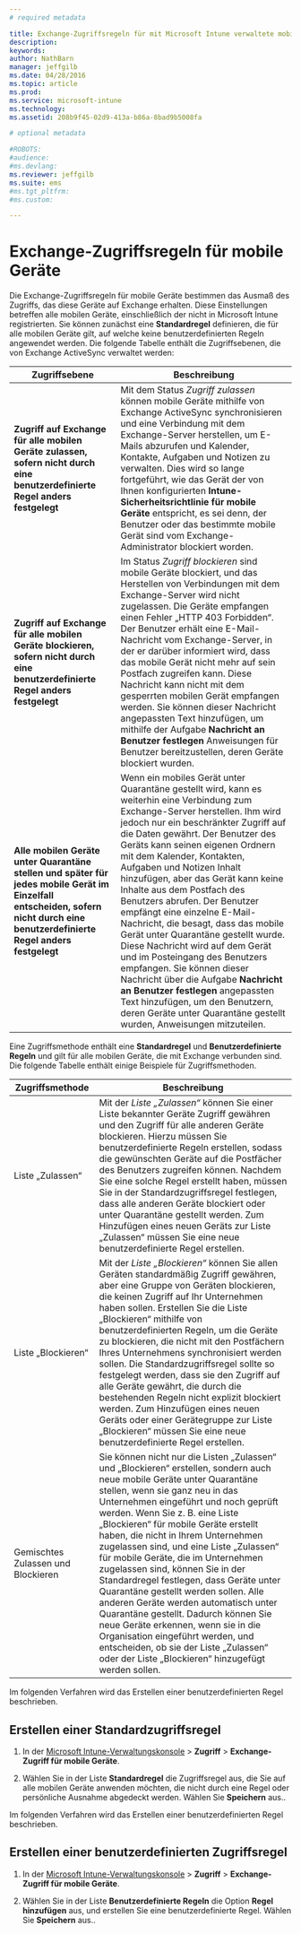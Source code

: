 ```yaml
---
# required metadata

title: Exchange-Zugriffsregeln für mit Microsoft Intune verwaltete mobile Geräte | Microsoft Intune
description:
keywords:
author: NathBarn
manager: jeffgilb
ms.date: 04/28/2016
ms.topic: article
ms.prod:
ms.service: microsoft-intune
ms.technology:
ms.assetid: 208b9f45-02d9-413a-b86a-8bad9b5008fa

# optional metadata

#ROBOTS:
#audience:
#ms.devlang:
ms.reviewer: jeffgilb
ms.suite: ems
#ms.tgt_pltfrm:
#ms.custom:

---
```


# Exchange-Zugriffsregeln für mobile Geräte
Die Exchange-Zugriffsregeln für mobile Geräte bestimmen das Ausmaß des Zugriffs, das diese Geräte auf Exchange erhalten. Diese Einstellungen betreffen alle mobilen Geräte, einschließlich der nicht in Microsoft Intune registrierten. Sie können zunächst eine **Standardregel** definieren, die für alle mobilen Geräte gilt, auf welche keine benutzerdefinierten Regeln angewendet werden. Die folgende Tabelle enthält die Zugriffsebenen, die von Exchange ActiveSync verwaltet werden:

|Zugriffsebene|Beschreibung|
|----------------|---------------|
|**Zugriff auf Exchange für alle mobilen Geräte zulassen, sofern nicht durch eine benutzerdefinierte Regel anders festgelegt**|Mit dem Status *Zugriff zulassen* können mobile Geräte mithilfe von Exchange ActiveSync synchronisieren und eine Verbindung mit dem Exchange-Server herstellen, um E-Mails abzurufen und Kalender, Kontakte, Aufgaben und Notizen zu verwalten. Dies wird so lange fortgeführt, wie das Gerät der von Ihnen konfigurierten **Intune-Sicherheitsrichtlinie für mobile Geräte** entspricht, es sei denn, der Benutzer oder das bestimmte mobile Gerät sind vom Exchange-Administrator blockiert worden.|
|**Zugriff auf Exchange für alle mobilen Geräte blockieren, sofern nicht durch eine benutzerdefinierte Regel anders festgelegt**|Im Status *Zugriff blockieren* sind mobile Geräte blockiert, und das Herstellen von Verbindungen mit dem Exchange-Server wird nicht zugelassen. Die Geräte empfangen einen Fehler „HTTP 403 Forbidden“. Der Benutzer erhält eine E-Mail-Nachricht vom Exchange-Server, in der er darüber informiert wird, dass das mobile Gerät nicht mehr auf sein Postfach zugreifen kann. Diese Nachricht kann nicht mit dem gesperrten mobilen Gerät empfangen werden. Sie können dieser Nachricht angepassten Text hinzufügen, um mithilfe der Aufgabe **Nachricht an Benutzer festlegen** Anweisungen für Benutzer bereitzustellen, deren Geräte blockiert wurden.|
|**Alle mobilen Geräte unter Quarantäne stellen und später für jedes mobile Gerät im Einzelfall entscheiden, sofern nicht durch eine benutzerdefinierte Regel anders festgelegt**|Wenn ein mobiles Gerät unter Quarantäne gestellt wird, kann es weiterhin eine Verbindung zum Exchange-Server herstellen. Ihm wird jedoch nur ein beschränkter Zugriff auf die Daten gewährt. Der Benutzer des Geräts kann seinen eigenen Ordnern mit dem Kalender, Kontakten, Aufgaben und Notizen Inhalt hinzufügen, aber das Gerät kann keine Inhalte aus dem Postfach des Benutzers abrufen. Der Benutzer empfängt eine einzelne E-Mail-Nachricht, die besagt, dass das mobile Gerät unter Quarantäne gestellt wurde. Diese Nachricht wird auf dem Gerät und im Posteingang des Benutzers empfangen. Sie können dieser Nachricht über die Aufgabe **Nachricht an Benutzer festlegen** angepassten Text hinzufügen, um den Benutzern, deren Geräte unter Quarantäne gestellt wurden, Anweisungen mitzuteilen.|

Eine Zugriffsmethode enthält eine **Standardregel** und **Benutzerdefinierte Regeln** und gilt für alle mobilen Geräte, die mit Exchange verbunden sind. Die folgende Tabelle enthält einige Beispiele für Zugriffsmethoden.

|Zugriffsmethode|Beschreibung|
|-------------------|---------------|
|Liste „Zulassen“|Mit der *Liste „Zulassen“* können Sie einer Liste bekannter Geräte Zugriff gewähren und den Zugriff für alle anderen Geräte blockieren. Hierzu müssen Sie benutzerdefinierte Regeln erstellen, sodass die gewünschten Geräte auf die Postfächer des Benutzers zugreifen können. Nachdem Sie eine solche Regel erstellt haben, müssen Sie in der Standardzugriffsregel festlegen, dass alle anderen Geräte blockiert oder unter Quarantäne gestellt werden. Zum Hinzufügen eines neuen Geräts zur Liste „Zulassen“ müssen Sie eine neue benutzerdefinierte Regel erstellen.|
|Liste „Blockieren“|Mit der *Liste „Blockieren“* können Sie allen Geräten standardmäßig Zugriff gewähren, aber eine Gruppe von Geräten blockieren, die keinen Zugriff auf Ihr Unternehmen haben sollen. Erstellen Sie die Liste „Blockieren“ mithilfe von benutzerdefinierten Regeln, um die Geräte zu blockieren, die nicht mit den Postfächern Ihres Unternehmens synchronisiert werden sollen. Die Standardzugriffsregel sollte so festgelegt werden, dass sie den Zugriff auf alle Geräte gewährt, die durch die bestehenden Regeln nicht explizit blockiert werden. Zum Hinzufügen eines neuen Geräts oder einer Gerätegruppe zur Liste „Blockieren“ müssen Sie eine neue benutzerdefinierte Regel erstellen.|
|Gemischtes Zulassen und Blockieren|Sie können nicht nur die Listen „Zulassen“ und „Blockieren“ erstellen, sondern auch neue mobile Geräte unter Quarantäne stellen, wenn sie ganz neu in das Unternehmen eingeführt und noch geprüft werden. Wenn Sie z. B. eine Liste „Blockieren“ für mobile Geräte erstellt haben, die nicht in Ihrem Unternehmen zugelassen sind, und eine Liste „Zulassen“ für mobile Geräte, die im Unternehmen zugelassen sind, können Sie in der Standardregel festlegen, dass Geräte unter Quarantäne gestellt werden sollen. Alle anderen Geräte werden automatisch unter Quarantäne gestellt. Dadurch können Sie neue Geräte erkennen, wenn sie in die Organisation eingeführt werden, und entscheiden, ob sie der Liste „Zulassen“ oder der Liste „Blockieren“ hinzugefügt werden sollen.|
Im folgenden Verfahren wird das Erstellen einer benutzerdefinierten Regel beschrieben.

## Erstellen einer Standardzugriffsregel

1.  In der [Microsoft Intune-Verwaltungskonsole](http://manage.microsoft.com) &gt; **Zugriff** &gt; **Exchange-Zugriff für mobile Geräte**.

2.  Wählen Sie in der Liste **Standardregel** die Zugriffsregel aus, die Sie auf alle mobilen Geräte anwenden möchten, die nicht durch eine Regel oder persönliche Ausnahme abgedeckt werden. Wählen Sie **Speichern** aus..

Im folgenden Verfahren wird das Erstellen einer benutzerdefinierten Regel beschrieben.

## Erstellen einer benutzerdefinierten Zugriffsregel

1. In der [Microsoft Intune-Verwaltungskonsole](http://manage.microsoft.com) &gt; **Zugriff** &gt; **Exchange-Zugriff für mobile Geräte**.

2.  Wählen Sie in der Liste **Benutzerdefinierte Regeln** die Option **Regel hinzufügen** aus, und erstellen Sie eine benutzerdefinierte Regel. Wählen Sie **Speichern** aus..


<!--HONumber=May16_HO1-->


